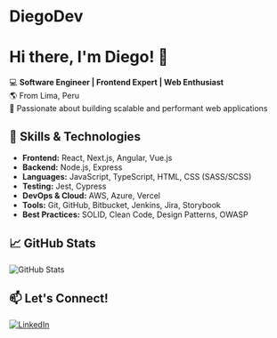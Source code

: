 # DiegoDev

# Hi there, I'm Diego! 👋

💻 **Software Engineer | Frontend Expert | Web Enthusiast**  
🌎 From Lima, Peru  
🚀 Passionate about building scalable and performant web applications  

## 🚀 Skills & Technologies
- **Frontend:** React, Next.js, Angular, Vue.js
- **Backend:** Node.js, Express
- **Languages:** JavaScript, TypeScript, HTML, CSS (SASS/SCSS)
- **Testing:** Jest, Cypress
- **DevOps & Cloud:** AWS, Azure, Vercel
- **Tools:** Git, GitHub, Bitbucket, Jenkins, Jira, Storybook
- **Best Practices:** SOLID, Clean Code, Design Patterns, OWASP

## 📈 GitHub Stats
![GitHub Stats](https://github-readme-stats.vercel.app/api?username=DiegoDev89&show_icons=true&theme=tokyonight)

## 📫 Let's Connect!
[![LinkedIn](https://img.shields.io/badge/-LinkedIn-blue?style=flat-square&logo=linkedin&logoColor=white)](https://www.linkedin.com/in/diegopajuelom/)

